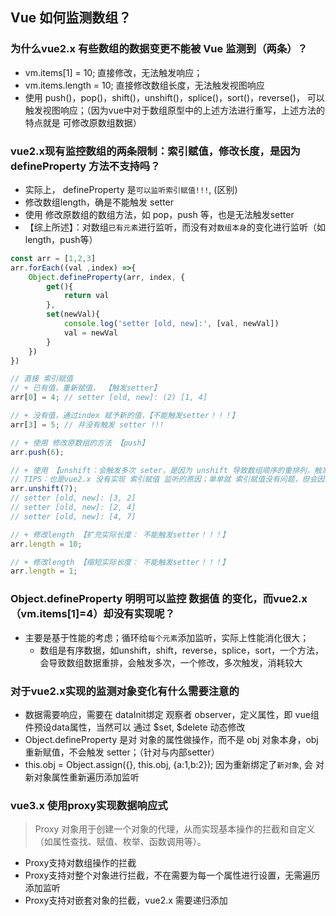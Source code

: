 ## Vue 如何监测数组？

### 为什么vue2.x 有些数组的数据变更不能被 Vue 监测到（两条）？
- vm.items[1] = 10; 直接修改，无法触发响应；
- vm.items.length = 10; 直接修改数组长度，无法触发视图响应
- 使用 push()，pop()，shift()，unshift()，splice()，sort()，reverse()， 可以触发视图响应；（因为vue中对于数组原型中的上述方法进行重写，上述方法的特点就是 可修改原数组数据）


### vue2.x现有监控数组的两条限制：索引赋值，修改长度，是因为 defineProperty 方法不支持吗？
- 实际上， defineProperty 是`可以监听索引赋值!!!`, (区别)
- 修改数组length，确是不能触发 setter
- 使用 修改原数组的数组方法，如 pop，push 等，也是无法触发setter
- 【综上所述】：对数组`已有元素`进行监听，而没有对`数组本身`的变化进行监听（如length，push等）

```js
const arr = [1,2,3]
arr.forEach((val ,index) =>{
    Object.defineProperty(arr, index, {
        get(){
            return val
        },
        set(newVal){
            console.log('setter [old, new]:', [val, newVal])
            val = newVal
        }
    })
})

// 直接 索引赋值
// + 已有值，重新赋值， 【触发setter】
arr[0] = 4; // setter [old, new]: (2) [1, 4]

// + 没有值，通过index 赋予新的值，【不能触发setter！！！】
arr[3] = 5; // 并没有触发 setter !!! 

// + 使用 修改原数组的方法 【push】
arr.push(6); 

// + 使用 【unshift：会触发多次 seter，是因为 unshift 导致数组顺序的重排列，触发setter】
// TIPS：也是vue2.x 没有实现 索引赋值 监听的原因；单单就 索引赋值没有问题，但会因为 数组方法，导致多次触发；
arr.unshift(7);
// setter [old, new]: [3, 2]
// setter [old, new]: [2, 4]
// setter [old, new]: [4, 7]

// + 修改length 【扩充实际长度： 不能触发setter！！！】
arr.length = 10; 

// + 修改length 【缩短实际长度： 不能触发setter！！！】
arr.length = 1; 

```
### Object.defineProperty 明明可以监控 数据值 的变化，而vue2.x （vm.items[1]=4）却没有实现呢？
- 主要是基于性能的考虑；循环给`每个元素`添加监听，实际上性能消化很大； 
  - 数组是有序数据，如unshift，shift，reverse，splice，sort，一个方法，会导致数组数据重排，会触发多次，一个修改，多次触发，消耗较大

### 对于vue2.x实现的监测对象变化有什么需要注意的
- 数据需要响应，需要在 dataInit绑定 观察者 observer，定义属性，即 vue组件预设data属性，当然可以 通过 $set, $delete 动态修改
- Object.defineProperty 是对 对象的属性做操作，而不是 obj 对象本身，obj 重新赋值，不会触发 setter；（针对与内部setter）
- this.obj = Object.assign({}, this.obj, {a:1,b:2}); 因为重新绑定了`新对象`, 会 对新对象属性重新遍历添加监听

### vue3.x 使用proxy实现数据响应式
> Proxy 对象用于创建一个对象的代理，从而实现基本操作的拦截和自定义（如属性查找、赋值、枚举、函数调用等）。

- Proxy支持对数组操作的拦截
- Proxy支持对整个对象进行拦截，不在需要为每一个属性进行设置，无需遍历添加监听
- Proxy支持对嵌套对象的拦截，vue2.x 需要递归添加